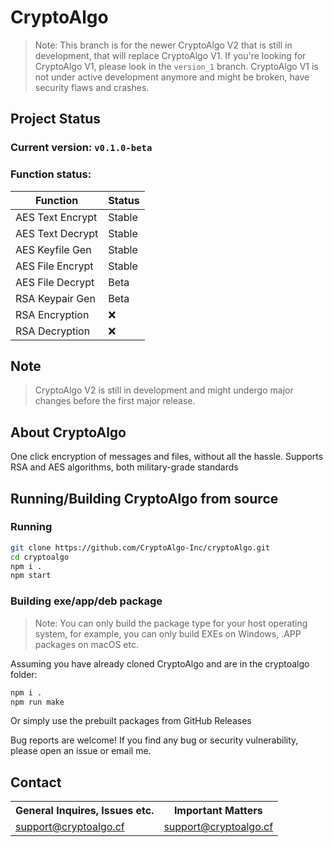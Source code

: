 # CryptoAlgo 

> Note: This branch is for the newer CryptoAlgo V2 that is still 
> in development, that will replace CryptoAlgo V1. If you're 
> looking for CryptoAlgo V1, please look in the `version_1` branch.
> CryptoAlgo V1 is not under active development anymore and might
> be broken, have security flaws and crashes.

## Project Status

### Current version: `v0.1.0-beta`

### Function status:

|     Function     | Status |
|------------------|--------|
| AES Text Encrypt | Stable |
| AES Text Decrypt | Stable |
| AES Keyfile Gen  | Stable |
| AES File Encrypt | Stable |
| AES File Decrypt |  Beta  |
| RSA Keypair Gen  |  Beta  |
|  RSA Encryption  |  :x:   |
|  RSA Decryption  |  :x:   |

## Note

> CryptoAlgo V2 is still in development and might undergo major changes before the first major release. 

## About CryptoAlgo

One click encryption of messages and files, without all the hassle.
Supports RSA and AES algorithms, both military-grade standards

## Running/Building CryptoAlgo from source

### Running

```bash
git clone https://github.com/CryptoAlgo-Inc/cryptoAlgo.git
cd cryptoalgo
npm i .
npm start
```

### Building exe/app/deb package

> Note: You can only build the package type for your host operating system,
> for example, you can only build EXEs on Windows, .APP packages on macOS etc.

Assuming you have already cloned CryptoAlgo and are in the cryptoalgo folder:
```bash
npm i .
npm run make
```
Or simply use the prebuilt packages from GitHub Releases

Bug reports are welcome! If you find any bug or security 
vulnerability, please open an issue or email me.

## Contact

<table>
    <tr>
        <th>General Inquires, Issues etc.</th>
        <th>Important Matters</th>
    </tr>
    <tr>
        <td><a href="mailto:support@cryptoalgo.cf">support@cryptoalgo.cf</a></td>
        <td><a href="mailto:support@cryptoalgo.cf">support@cryptoalgo.cf</a></td>
    </tr>
</table>

